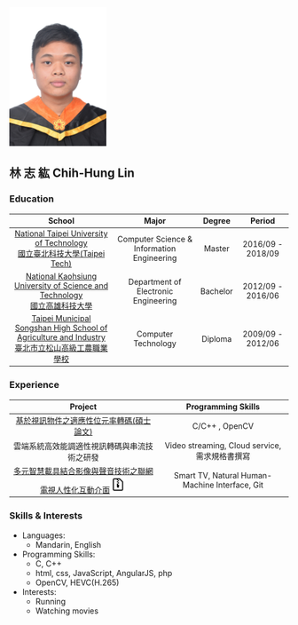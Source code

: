 <img width="175" height="250" src="photo.jpg"/>

## 林 志 紘 Chih-Hung Lin 

###  Education

| School | Major | Degree | Period |
| :-: | :-: | :-: | :-: |
| [National Taipei University of Technology <br> 國立臺北科技大學(Taipei Tech)](https://www.ntut.edu.tw/bin/home.php) | Computer Science & Information Engineering | Master | 2016/09 - 2018/09 |
| [National Kaohsiung University of Science and Technology <br> 國立高雄科技大學](https://www.nkust.edu.tw/index.php)| Department of Electronic Engineering | Bachelor | 2012/09 - 2016/06 |
|[Taipei Municipal Songshan High School of Agriculture and Industry <br> 臺北市立松山高級工農職業學校](http://www.saihs.edu.tw/)| Computer Technology | Diploma | 2009/09 - 2012/06 |


### Experience

| Project | Programming Skills |
| :-: | :-: | 
|[基於視訊物件之適應性位元率轉碼(碩士論文)](https://ndltd.ncl.edu.tw/cgi-bin/gs32/gsweb.cgi/ccd=2x5dD1/record?r1=1&h1=0)|C/C++ , OpenCV|
|雲端系統高效能調適性視訊轉碼與串流技術之研發|Video streaming, Cloud service, 需求規格書撰寫|
|[多元智慧載具結合影像與聲音技術之聯網電視人性化互動介面](https://gitlab.com/Lin-ray53211/tv)[<img width="30" height="30" src="file icon.png"/>](https://www.dropbox.com/s/1tic686gct003ug/SmartTV%E7%B0%A1%E4%BB%8B.docx?dl=0)|Smart TV, Natural Human-Machine Interface, Git|

### Skills & Interests
* Languages:
  * Mandarin, English
* Programming Skills:
  * C, C++
  * html, css, JavaScript, AngularJS, php
  * OpenCV, HEVC(H.265)
* Interests:
  * Running
  * Watching movies
